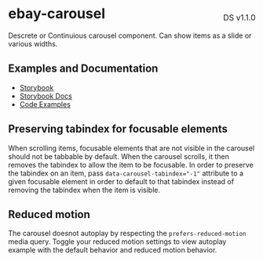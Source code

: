 <h1 style="display: flex; justify-content: space-between; align-items: center;">
    <span>
        ebay-carousel
    </span>
    <span style="font-weight: normal; font-size: medium; margin-bottom: -15px;">
        DS v1.1.0
    </span>
</h1>

Descrete or Continuious carousel component. Can show items as a slide or various widths.

## Examples and Documentation

-   [Storybook](https://ebay.github.io/ebayui-core/?path=/story/navigation-disclosure-ebay-carousel)
-   [Storybook Docs](https://ebay.github.io/ebayui-core/?path=/docs/navigation-disclosure-ebay-carousel)
-   [Code Examples](https://github.com/eBay/ebayui-core/tree/master/src/components/ebay-carousel/examples)

## Preserving tabindex for focusable elements

When scrolling items, focusable elements that are not visible in the carousel should not be tabbable by default. When the carousel scrolls, it then removes the tabindex to allow the item to be focusable.
In order to preserve the tabindex on an item, pass `data-carousel-tabindex="-1"` attribute to a given focusable element in order to default to that tabindex instead of removing the tabindex when the item is visible.

## Reduced motion

The carousel doesnot autoplay by respecting the `prefers-reduced-motion` media query. Toggle your reduced motion settings to view autoplay example with the default behavior and reduced motion behavior.
